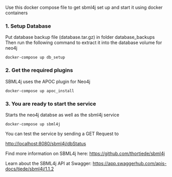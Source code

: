 Use this docker compose file to get sbml4j set up and start it using docker containers

### 1. Setup Database
Put database backup file (database.tar.gz) in folder database_backups
Then run the following command to extract it into the database volume for neo4j

    docker-compose up db_setup

### 2. Get the required plugins
SBML4j uses the APOC plugin for Neo4j

    docker-compose up apoc_install

### 3. You are ready to start the service
Starts the neo4j databse as well as the sbml4j service

    docker-compose up sbml4j


You can test the service by sending a GET Request to

<http://localhost:8080/sbml4j/dbStatus>

Find more information on SBML4j here:
<https://github.com/thortiede/sbml4j>

Learn about the SBML4j API at Swagger:
<https://app.swaggerhub.com/apis-docs/tiede/sbml4j/1.1.2>
